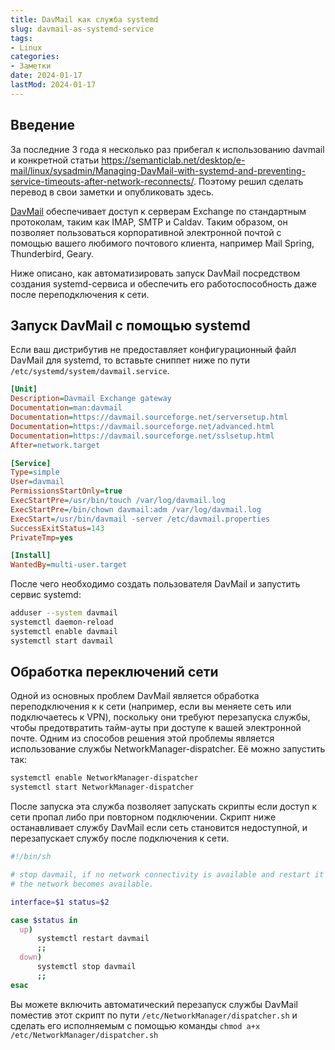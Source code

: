 ```yaml
---
title: DavMail как служба systemd
slug: davmail-as-systemd-service
tags:
- Linux
categories:
- Заметки
date: 2024-01-17
lastMod: 2024-01-17
---
```

## Введение

  За последние 3 года я несколько раз прибегал к использованию davmail и конкретной статьи https://semanticlab.net/desktop/e-mail/linux/sysadmin/Managing-DavMail-with-systemd-and-preventing-service-timeouts-after-network-reconnects/. Поэтому решил сделать перевод в свои заметки и опубликовать здесь.

  [DavMail](https://davmail.sourceforge.net) обеспечивает доступ к серверам Exchange по стандартным протоколам, таким как IMAP, SMTP и Caldav. Таким образом, он позволяет пользоваться корпоративной электронной почтой с помощью вашего любимого почтового клиента, например Mail Spring, Thunderbird, Geary.

  Ниже описано, как автоматизировать запуск DavMail посредством создания systemd-сервиса и обеспечить его работоспособность даже после переподключения к сети.

## Запуск DavMail с помощью systemd

  Если ваш дистрибутив не предоставляет конфигурационный файл DavMail для systemd, то вставьте сниппет ниже по пути `/etc/systemd/system/davmail.service`.
```ini
[Unit]
Description=Davmail Exchange gateway
Documentation=man:davmail
Documentation=https://davmail.sourceforge.net/serversetup.html
Documentation=https://davmail.sourceforge.net/advanced.html
Documentation=https://davmail.sourceforge.net/sslsetup.html
After=network.target

[Service]
Type=simple
User=davmail
PermissionsStartOnly=true
ExecStartPre=/usr/bin/touch /var/log/davmail.log
ExecStartPre=/bin/chown davmail:adm /var/log/davmail.log
ExecStart=/usr/bin/davmail -server /etc/davmail.properties
SuccessExitStatus=143
PrivateTmp=yes

[Install]
WantedBy=multi-user.target
```

  После чего необходимо создать пользователя DavMail и запустить сервис systemd:
```sh
adduser --system davmail
systemctl daemon-reload
systemctl enable davmail
systemctl start davmail
```

## Обработка переключений сети

  Одной из основных проблем DavMail является обработка переподключения к  к сети (например, если вы меняете сеть или подключаетесь к VPN), поскольку они требуют перезапуска службы, чтобы предотвратить тайм-ауты при доступе к вашей электронной почте. Одним из способов решения этой проблемы является использование службы NetworkManager-dispatcher. Её можно запустить так:
```sh
systemctl enable NetworkManager-dispatcher
systemctl start NetworkManager-dispatcher
```

  После запуска эта служба позволяет запускать скрипты если доступ к сети пропал либо при повторном подключении. Скрипт ниже останавливает службу DavMail если сеть становится недоступной, и перезапускает службу после подключения к сети.
```sh
#!/bin/sh

# stop davmail, if no network connectivity is available and restart it once
# the network becomes available.

interface=$1 status=$2

case $status in
  up)
      systemctl restart davmail
      ;;
  down)
      systemctl stop davmail
      ;;
esac
```

  Вы можете включить автоматический перезапуск службы DavMail поместив этот скрипт по пути `/etc/NetworkManager/dispatcher.sh` и сделать его исполняемым с помощью команды `chmod a+x /etc/NetworkManager/dispatcher.sh`

